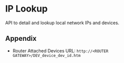 
<!----------------------------------------------------------------------------------------------------------------------
-                                                                                                                      -
-   Created by: MPZinke                                                                                                -
-   on 2022.04.28                                                                                                      -
-                                                                                                                      -
-   DESCRIPTION:                                                                                                       -
-   BUGS:                                                                                                              -
-   FUTURE:                                                                                                            -
-                                                                                                                      -
----------------------------------------------------------------------------------------------------------------------->


# IP Lookup
API to detail and lookup local network IPs and devices.


## Appendix

- Router Attached Devices URL: `http://<ROUTER GATEWAY>/DEV_device_dev_id.htm`
